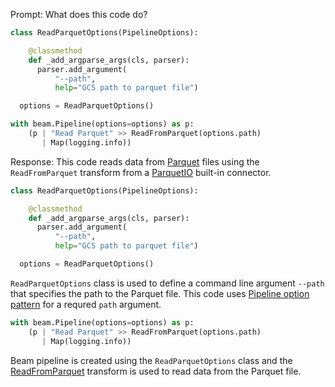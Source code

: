 Prompt:
What does this code do?
```python
class ReadParquetOptions(PipelineOptions):

    @classmethod
    def _add_argparse_args(cls, parser):
      parser.add_argument(
          "--path",
          help="GCS path to parquet file")

  options = ReadParquetOptions()

with beam.Pipeline(options=options) as p:
    (p | "Read Parquet" >> ReadFromParquet(options.path)
       | Map(logging.info))
```
Response:
This code reads data from [Parquet](https://parquet.apache.org/) files using the `ReadFromParquet` transform from a [ParquetIO](https://beam.apache.org/releases/pydoc/current/apache_beam.io.parquetio.html) built-in connector.

```python
class ReadParquetOptions(PipelineOptions):

    @classmethod
    def _add_argparse_args(cls, parser):
      parser.add_argument(
          "--path",
          help="GCS path to parquet file")

  options = ReadParquetOptions()
```
`ReadParquetOptions` class is used to define a command line argument `--path` that specifies the path to the Parquet file. This code uses [Pipeline option pattern](https://beam.apache.org/documentation/patterns/pipeline-options/) for a requred `path` argument.

```python
with beam.Pipeline(options=options) as p:
    (p | "Read Parquet" >> ReadFromParquet(options.path)
       | Map(logging.info))
```
Beam pipeline is created using the `ReadParquetOptions` class and the [ReadFromParquet](https://beam.apache.org/releases/pydoc/current/apache_beam.io.parquetio.html#apache_beam.io.parquetio.ReadFromParquet) transform is used to read data from the Parquet file.
